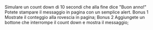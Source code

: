 Simulare un count down di 10 secondi che alla fine dice "Buon anno!"
Potete stampare il messaggio in pagina con un semplice alert.
Bonus 1
Mostrate il conteggio alla rovescia in pagina;
Bonus 2
Aggiungete un bottone che interrompe il count down e mostra il messaggio;
